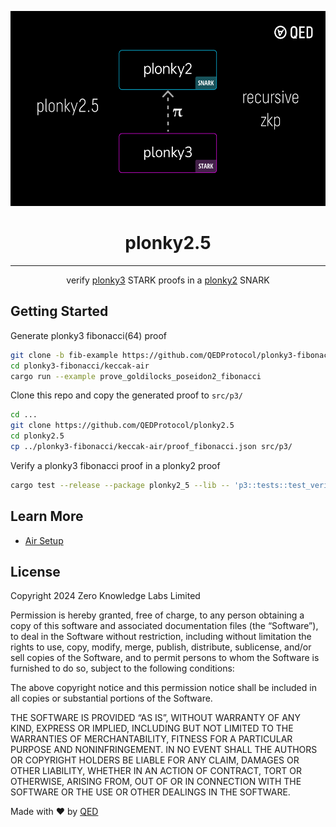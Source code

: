 <p align="center"><a href="https://qedprotocol.com"><img src="images/plonky25_diagram.png" height="312" alt="plonky2.5 flow diagram" /></a></p>

<h1 align="center">plonky2.5</h1>

<hr/>
<p align="center">
  verify <a href="https://github.com/Plonky3/Plonky3">plonky3</a> STARK proofs in a <a href="https://github.com/0xPolygonZero/plonky2">plonky2</a> SNARK
</p>


## Getting Started

Generate plonky3 fibonacci(64) proof
```bash
git clone -b fib-example https://github.com/QEDProtocol/plonky3-fibonacci
cd plonky3-fibonacci/keccak-air
cargo run --example prove_goldilocks_poseidon2_fibonacci
```

Clone this repo and copy the generated proof to `src/p3/`
```bash
cd ...
git clone https://github.com/QEDProtocol/plonky2.5
cd plonky2.5
cp ../plonky3-fibonacci/keccak-air/proof_fibonacci.json src/p3/
```

Verify a plonky3 fibonacci proof in a plonky2 proof
```bash
cargo test --release --package plonky2_5 --lib -- 'p3::tests::test_verify_plonky3_proof' --exact --nocapture
```

## Learn More

- [Air Setup](https://github.com/QEDProtocol/plonky2.5/blob/main/docs/DEVELOPER-GUIDE.md)

## License
Copyright 2024 Zero Knowledge Labs Limited

Permission is hereby granted, free of charge, to any person obtaining a copy of this software and associated documentation files (the “Software”), to deal in the Software without restriction, including without limitation the rights to use, copy, modify, merge, publish, distribute, sublicense, and/or sell copies of the Software, and to permit persons to whom the Software is furnished to do so, subject to the following conditions:

The above copyright notice and this permission notice shall be included in all copies or substantial portions of the Software.

THE SOFTWARE IS PROVIDED “AS IS”, WITHOUT WARRANTY OF ANY KIND, EXPRESS OR IMPLIED, INCLUDING BUT NOT LIMITED TO THE WARRANTIES OF MERCHANTABILITY, FITNESS FOR A PARTICULAR PURPOSE AND NONINFRINGEMENT. IN NO EVENT SHALL THE AUTHORS OR COPYRIGHT HOLDERS BE LIABLE FOR ANY CLAIM, DAMAGES OR OTHER LIABILITY, WHETHER IN AN ACTION OF CONTRACT, TORT OR OTHERWISE, ARISING FROM, OUT OF OR IN CONNECTION WITH THE SOFTWARE OR THE USE OR OTHER DEALINGS IN THE SOFTWARE.


Made with ❤️ by <a href="https://qedprotocol.com">QED</a>
